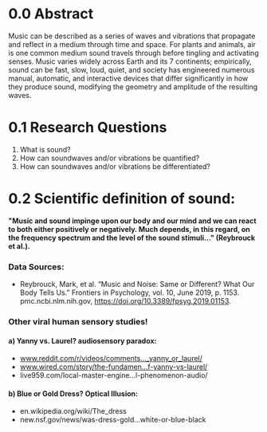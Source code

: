 # 0.0 Abstract 
Music can be described as a series of waves and vibrations that propagate and reflect in a medium through time and space. For plants and animals, air is one common medium sound travels through before tingling and activating senses. Music varies widely across Earth and its 7 continents; empirically, sound can be fast, slow, loud, quiet, and society has engineered numerous manual, automatic, and interactive devices that differ significantly in how they produce sound, modifying the geometry and amplitude of the resulting waves.

# 0.1 Research Questions
1. What is sound?
2. How can soundwaves and/or vibrations be quantified?
3. How can soundwaves and/or vibrations be differentiated?

# 0.2 Scientific definition of sound:
**"Music and sound impinge upon our body and our mind and we can react to both either positively or negatively. Much depends, in this regard, on the frequency spectrum and the level of the sound stimuli..." (Reybrouck et al.).**

### Data Sources:
- Reybrouck, Mark, et al. “Music and Noise: Same or Different? What Our Body Tells Us.” Frontiers in Psychology, vol. 10, June 2019, p. 1153. pmc.ncbi.nlm.nih.gov, https://doi.org/10.3389/fpsyg.2019.01153.


### Other viral human sensory studies!

#### a) Yanny vs. Laurel? audiosensory paradox:
- www.reddit.com/r/videos/comments…_yanny_or_laurel/
- www.wired.com/story/the-fundamen…f-yanny-vs-laurel/
- live959.com/local-master-engine…l-phenomenon-audio/

#### b) Blue or Gold Dress? Optical Illusion:
- en.wikipedia.org/wiki/The_dress
- new.nsf.gov/news/was-dress-gold…white-or-blue-black
